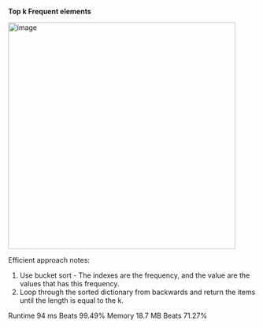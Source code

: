 **Top k Frequent elements**

<img width="461" alt="image" src="https://user-images.githubusercontent.com/25766765/208530434-623801a6-7769-4c09-b617-4e8c91da1e31.png">

Efficient approach notes:
1. Use bucket sort - The indexes are the frequency, and the value are the values that has this frequency.
2. Loop through the sorted dictionary from backwards and return the items until the length is equal to the k.

Runtime
94 ms
Beats
99.49%
Memory
18.7 MB
Beats
71.27%
